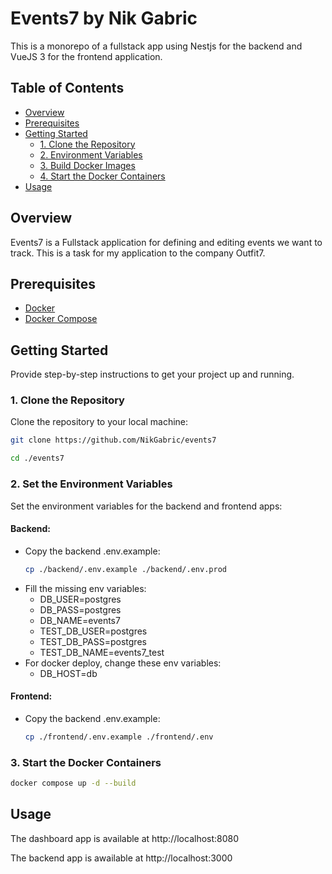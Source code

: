 # Events7 by Nik Gabric

This is a monorepo of a fullstack app using Nestjs for the backend and VueJS 3 for the frontend application.

## Table of Contents

- [Overview](#overview)
- [Prerequisites](#prerequisites)
- [Getting Started](#getting-started)
  - [1. Clone the Repository](#1-clone-the-repository)
  - [2. Environment Variables](#2-environment-variables)
  - [3. Build Docker Images](#3-build-docker-images)
  - [4. Start the Docker Containers](#4-start-the-docker-containers)
- [Usage](#usage)

## Overview

Events7 is a Fullstack application for defining and editing events we want to track. This is a task for my application to the company Outfit7.

## Prerequisites

- [Docker](https://www.docker.com/get-started)
- [Docker Compose](https://docs.docker.com/compose/install)

## Getting Started

Provide step-by-step instructions to get your project up and running.

### 1. Clone the Repository

Clone the repository to your local machine:

```bash
git clone https://github.com/NikGabric/events7
```

```bash
cd ./events7
```

### 2. Set the Environment Variables

Set the environment variables for the backend and frontend apps:

#### Backend:

- Copy the backend .env.example:
  ```bash
  cp ./backend/.env.example ./backend/.env.prod
  ```
- Fill the missing env variables:
  - DB_USER=postgres
  - DB_PASS=postgres
  - DB_NAME=events7
  - TEST_DB_USER=postgres
  - TEST_DB_PASS=postgres
  - TEST_DB_NAME=events7_test
- For docker deploy, change these env variables:
  - DB_HOST=db

#### Frontend:

- Copy the backend .env.example:
  ```bash
  cp ./frontend/.env.example ./frontend/.env
  ```

### 3. Start the Docker Containers

```bash
docker compose up -d --build
```

## Usage

The dashboard app is available at http://localhost:8080

The backend app is awailable at http://localhost:3000
